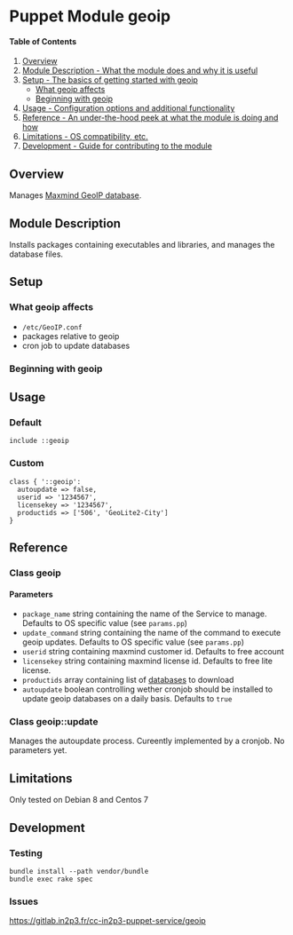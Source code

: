 # Puppet Module geoip
#### Table of Contents

1. [Overview](#overview)
2. [Module Description - What the module does and why it is useful](#module-description)
3. [Setup - The basics of getting started with geoip](#setup)
    * [What geoip affects](#what-geoip-affects)
    * [Beginning with geoip](#beginning-with-geoip)
4. [Usage - Configuration options and additional functionality](#usage)
5. [Reference - An under-the-hood peek at what the module is doing and how](#reference)
5. [Limitations - OS compatibility, etc.](#limitations)
6. [Development - Guide for contributing to the module](#development)

## Overview

Manages [Maxmind GeoIP database](https://www.maxmind.com/).

## Module Description

Installs packages containing executables and libraries, and manages the database files.

## Setup

### What geoip affects

* `/etc/GeoIP.conf`
* packages relative to geoip
* cron job to update databases

### Beginning with geoip

## Usage

### Default

```puppet
include ::geoip
```

### Custom

```puppet
class { '::geoip':
  autoupdate => false,
  userid => '1234567',
  licensekey => '1234567',
  productids => ['506', 'GeoLite2-City']
}
```

## Reference

### Class geoip

#### Parameters

* `package_name` string containing the name of the Service to manage. Defaults to OS specific value (see `params.pp`)
* `update_command` string containing the name of the command to execute geoip updates. Defaults to OS specific value (see `params.pp`)
* `userid` string containing maxmind customer id. Defaults to free account
* `licensekey` string containing maxmind license id. Defaults to free lite license.
* `productids` array containing list of [databases](https://dev.maxmind.com/geoip/geoipupdate/) to download
* `autoupdate` boolean controlling wether cronjob should be installed to update geoip databases on a daily basis. Defaults to `true`

### Class geoip::update

Manages the autoupdate process. Cureently implemented by a cronjob.
No parameters yet.

## Limitations

Only tested on Debian 8 and Centos 7

## Development

### Testing

```
bundle install --path vendor/bundle
bundle exec rake spec
```

### Issues

https://gitlab.in2p3.fr/cc-in2p3-puppet-service/geoip

